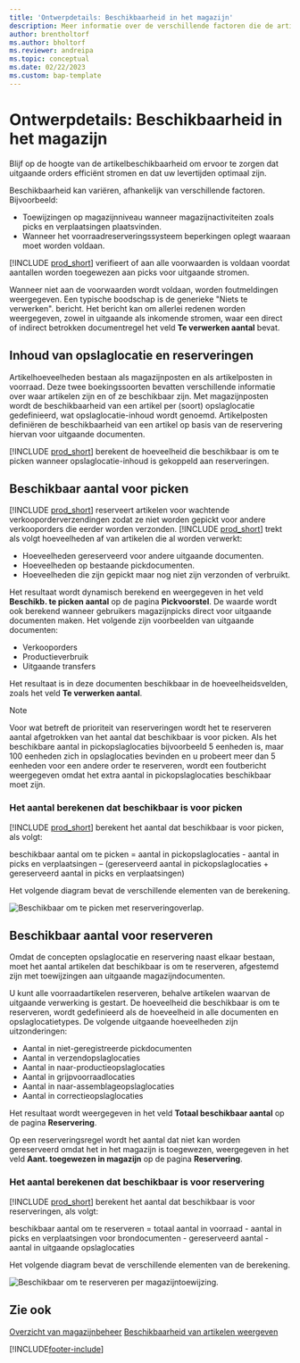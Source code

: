 ```yaml
---
title: 'Ontwerpdetails: Beschikbaarheid in het magazijn'
description: Meer informatie over de verschillende factoren die de artikelbeschikbaarheid in uw magazijn beïnvloeden.
author: brentholtorf
ms.author: bholtorf
ms.reviewer: andreipa
ms.topic: conceptual
ms.date: 02/22/2023
ms.custom: bap-template
---
```

# <a name="design-details-availability-in-the-warehouse"></a><a name="design-details-availability-in-the-warehouse"></a><a name="design-details-availability-in-the-warehouse"></a>Ontwerpdetails: Beschikbaarheid in het magazijn

Blijf op de hoogte van de artikelbeschikbaarheid om ervoor te zorgen dat uitgaande orders efficiënt stromen en dat uw levertijden optimaal zijn.  

Beschikbaarheid kan variëren, afhankelijk van verschillende factoren. Bijvoorbeeld:

* Toewijzingen op magazijnniveau wanneer magazijnactiviteiten zoals picks en verplaatsingen plaatsvinden.
* Wanneer het voorraadreserveringssysteem beperkingen oplegt waaraan moet worden voldaan.

[!INCLUDE [prod_short](includes/prod_short.md)] verifieert of aan alle voorwaarden is voldaan voordat aantallen worden toegewezen aan picks voor uitgaande stromen.

Wanneer niet aan de voorwaarden wordt voldaan, worden foutmeldingen weergegeven. Een typische boodschap is de generieke "Niets te verwerken". bericht. Het bericht kan om allerlei redenen worden weergegeven, zowel in uitgaande als inkomende stromen, waar een direct of indirect betrokken documentregel het veld **Te verwerken aantal** bevat.

## <a name="bin-content-and-reservations"></a><a name="bin-content-and-reservations"></a><a name="bin-content-and-reservations"></a>Inhoud van opslaglocatie en reserveringen

Artikelhoeveelheden bestaan als magazijnposten en als artikelposten in voorraad. Deze twee boekingssoorten bevatten verschillende informatie over waar artikelen zijn en of ze beschikbaar zijn. Met magazijnposten wordt de beschikbaarheid van een artikel per (soort) opslaglocatie gedefinieerd, wat opslaglocatie-inhoud wordt genoemd. Artikelposten definiëren de beschikbaarheid van een artikel op basis van de reservering hiervan voor uitgaande documenten.  

[!INCLUDE [prod_short](includes/prod_short.md)] berekent de hoeveelheid die beschikbaar is om te picken wanneer opslaglocatie-inhoud is gekoppeld aan reserveringen.  

## <a name="quantity-available-to-pick"></a><a name="quantity-available-to-pick"></a><a name="quantity-available-to-pick"></a>Beschikbaar aantal voor picken

[!INCLUDE [prod_short](includes/prod_short.md)] reserveert artikelen voor wachtende verkooporderverzendingen zodat ze niet worden gepickt voor andere verkooporders die eerder worden verzonden. [!INCLUDE [prod_short](includes/prod_short.md)] trekt als volgt hoeveelheden af van artikelen die al worden verwerkt:

* Hoeveelheden gereserveerd voor andere uitgaande documenten.
* Hoeveelheden op bestaande pickdocumenten.
* Hoeveelheden die zijn gepickt maar nog niet zijn verzonden of verbruikt.  

Het resultaat wordt dynamisch berekend en weergegeven in het veld **Beschikb. te picken aantal** op de pagina **Pickvoorstel**. De waarde wordt ook berekend wanneer gebruikers magazijnpicks direct voor uitgaande documenten maken. Het volgende zijn voorbeelden van uitgaande documenten:

* Verkooporders
* Productieverbruik
* Uitgaande transfers

Het resultaat is in deze documenten beschikbaar in de hoeveelheidsvelden, zoals het veld **Te verwerken aantal**.  

> [!NOTE]  
> Voor wat betreft de prioriteit van reserveringen wordt het te reserveren aantal afgetrokken van het aantal dat beschikbaar is voor picken. Als het beschikbare aantal in pickopslaglocaties bijvoorbeeld 5 eenheden is, maar 100 eenheden zich in opslaglocaties bevinden en u probeert meer dan 5 eenheden voor een andere order te reserveren, wordt een foutbericht weergegeven omdat het extra aantal in pickopslaglocaties beschikbaar moet zijn.  

### <a name="calculating-the-quantity-available-to-pick"></a><a name="calculating-the-quantity-available-to-pick"></a><a name="calculating-the-quantity-available-to-pick"></a>Het aantal berekenen dat beschikbaar is voor picken

[!INCLUDE [prod_short](includes/prod_short.md)] berekent het aantal dat beschikbaar is voor picken, als volgt:  

beschikbaar aantal om te picken = aantal in pickopslaglocaties - aantal in picks en verplaatsingen – (gereserveerd aantal in pickopslaglocaties + gereserveerd aantal in picks en verplaatsingen)  

Het volgende diagram bevat de verschillende elementen van de berekening.  

![Beschikbaar om te picken met reserveringoverlap.](media/design_details_warehouse_management_availability_2.png "Beschikbaar om te picken met reserveringoverlap")  

## <a name="quantity-available-to-reserve"></a><a name="quantity-available-to-reserve"></a><a name="quantity-available-to-reserve"></a>Beschikbaar aantal voor reserveren

Omdat de concepten opslaglocatie en reservering naast elkaar bestaan, moet het aantal artikelen dat beschikbaar is om te reserveren, afgestemd zijn met toewijzingen aan uitgaande magazijndocumenten.  

U kunt alle voorraadartikelen reserveren, behalve artikelen waarvan de uitgaande verwerking is gestart. De hoeveelheid die beschikbaar is om te reserveren, wordt gedefinieerd als de hoeveelheid in alle documenten en opslaglocatietypes. De volgende uitgaande hoeveelheden zijn uitzonderingen:  

* Aantal in niet-geregistreerde pickdocumenten  
* Aantal in verzendopslaglocaties  
* Aantal in naar-productieopslaglocaties  
* Aantal in grijpvoorraadlocaties  
* Aantal in naar-assemblageopslaglocaties  
* Aantal in correctieopslaglocaties  

Het resultaat wordt weergegeven in het veld **Totaal beschikbaar aantal** op de pagina **Reservering**.  

Op een reserveringsregel wordt het aantal dat niet kan worden gereserveerd omdat het in het magazijn is toegewezen, weergegeven in het veld **Aant. toegewezen in magazijn** op de pagina **Reservering**.  

### <a name="calculating-the-quantity-available-to-reserve"></a><a name="calculating-the-quantity-available-to-reserve"></a><a name="calculating-the-quantity-available-to-reserve"></a>Het aantal berekenen dat beschikbaar is voor reservering

[!INCLUDE [prod_short](includes/prod_short.md)] berekent het aantal dat beschikbaar is voor reserveringen, als volgt:  

beschikbaar aantal om te reserveren = totaal aantal in voorraad - aantal in picks en verplaatsingen voor brondocumenten - gereserveerd aantal - aantal in uitgaande opslaglocaties  

Het volgende diagram bevat de verschillende elementen van de berekening.  

![Beschikbaar om te reserveren per magazijntoewijzing.](media/design_details_warehouse_management_availability_3.png "Beschikbaar om te reserveren per magazijntoewijzing")  

## <a name="see-also"></a><a name="see-also"></a><a name="see-also"></a>Zie ook

[Overzicht van magazijnbeheer](design-details-warehouse-management.md)
[Beschikbaarheid van artikelen weergeven](inventory-how-availability-overview.md)


[!INCLUDE[footer-include](includes/footer-banner.md)]
